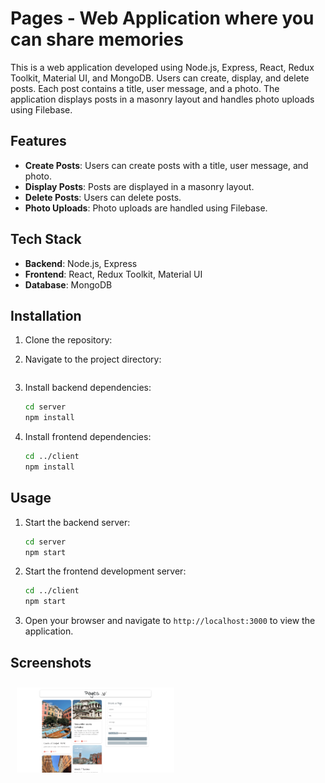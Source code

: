 # Pages -  Web Application where you can share memories

This is a  web application developed using Node.js, Express, React, Redux Toolkit, Material UI, and MongoDB. Users can create, display, and delete posts. Each post contains a title, user message, and a photo. The application displays posts in a masonry layout and handles photo uploads using Filebase.

## Features

- **Create Posts**: Users can create posts with a title, user message, and photo.
- **Display Posts**: Posts are displayed in a masonry layout.
- **Delete Posts**: Users can delete posts.
- **Photo Uploads**: Photo uploads are handled using Filebase.

## Tech Stack

- **Backend**: Node.js, Express
- **Frontend**: React, Redux Toolkit, Material UI
- **Database**: MongoDB

## Installation

1. Clone the repository:

2. Navigate to the project directory:
    ```sh

3. Install backend dependencies:
    ```sh
    cd server
    npm install
    ```

4. Install frontend dependencies:
    ```sh
    cd ../client
    npm install
    ```

## Usage

1. Start the backend server:
    ```sh
    cd server
    npm start
    ```

2. Start the frontend development server:
    ```sh
    cd ../client
    npm start
    ```

3. Open your browser and navigate to `http://localhost:3000` to view the application.



## Screenshots


<div style="display: flex; flex-wrap: wrap;">
  <div style="width: 50%; padding: 10px;">
        <img src="/client/src/images/Screenshot%202024-06-06%20at%2015.15.59.png" style="width: 100%; height: auto;">
  </div>
  
</div>
